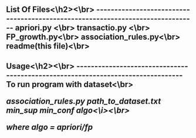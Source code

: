 <h2>List Of Files<\h2><\br>
-------------------------------------------------------------------------------
apriori.py <\br>
transactio.py <\br>
FP_growth.py<\br>
association_rules.py<\br>
readme(this file)<\br>

<h2>Usage<\h2><\br>
--------------------------------------------------------------------------------
To run program with dataset<\br> 

<i>association_rules.py path_to_dataset.txt min_sup min_conf algo<\i><\br>

where algo = apriori/fp
